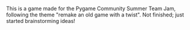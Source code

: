 This is a game made for the Pygame Community Summer Team Jam, following the theme "remake an old game with a twist".
Not finished; just started brainstorming ideas!
